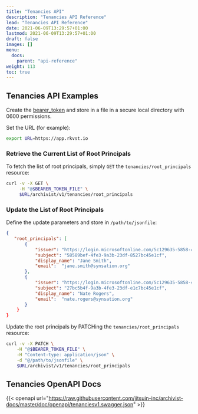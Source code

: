 ```yaml
---
title: "Tenancies API"
description: "Tenancies API Reference"
lead: "Tenancies API Reference"
date: 2021-06-09T13:29:57+01:00
lastmod: 2021-06-09T13:29:57+01:00
draft: false
images: []
menu: 
  docs:
    parent: "api-reference"
weight: 113
toc: true
---
```


## Tenancies API Examples

Create the [bearer_token](../../setup-and-administration/getting-access-tokens-using-client-secret) and store in a file in a secure local directory with 0600 permissions.

Set the URL (for example):

```bash
export URL=https://app.rkvst.io 
```

### Retrieve the Current List of Root Principals

To fetch the list of root principals, simply `GET` the `tenancies/root_principals` resource:

```bash
curl -v -X GET \
     -H "@$BEARER_TOKEN_FILE" \
     $URL/archivist/v1/tenancies/root_principals
```

### Update the List of Root Principals

Define the update parameters and store in `/path/to/jsonfile`:

```json
{
   "root_principals": [
       {
           "issuer": "https://login.microsoftonline.com/5c129635-5858-4fe3-9bef-444f6c7ee1cf/v2.0",
           "subject": "58589bef-4fe3-9a3b-23df-8527bc45e1cf",
           "display_name": "Jane Smith",
           "email":  "jane.smith@synsation.org"
       },
       {
           "issuer": "https://login.microsoftonline.com/5c129635-5858-4fe3-9bef-444f6c7ee1cf/v2.0",
           "subject": "27bc5b4f-9a3b-4fe3-23df-e1c7bc45e1cf",
           "display_name": "Nate Rogers",
           "email":  "nate.rogers@synsation.org"
       }
    }
}
```

Update the root principals by PATCHing the `tenancies/root_principals` resource:

```bash
curl -v -X PATCH \
    -H "@$BEARER_TOKEN_FILE" \
    -H "Content-type: application/json" \
    -d "@/path/to/jsonfile" \
    $URL/archivist/v1/tenancies/root_principals
```

## Tenancies OpenAPI Docs

{{< openapi url="https://raw.githubusercontent.com/jitsuin-inc/archivist-docs/master/doc/openapi/tenanciesv1.swagger.json" >}}
